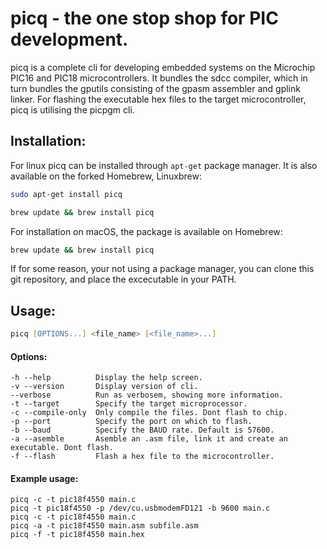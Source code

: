 # picq - the one stop shop for PIC development.

picq is a complete cli for developing embedded systems on the Microchip PIC16 and PIC18 microcontrollers.
It bundles the sdcc compiler, which in turn bundles the gputils consisting of the gpasm assembler and gplink linker.
For flashing the executable hex files to the target microcontroller, picq is utilising the picpgm cli.

## Installation:
For linux picq can be installed through `apt-get` package manager. It is also available on the forked Homebrew, Linuxbrew:

```zsh	
sudo apt-get install picq
```

```zsh
brew update && brew install picq
```

For installation on macOS, the package is available on Homebrew:

```zsh
brew update && brew install picq
```

If for some reason, your not using a package manager, you can clone this git repository, and place the excecutable in your PATH.

## Usage:

```zsh
picq [OPTIONS...] <file_name> [<file_name>...]
```

#### Options:

```
-h --help          Display the help screen.
-v --version       Display version of cli.
--verbose          Run as verbosem, showing more information.
-t --target        Specify the target microprocessor.
-c --compile-only  Only compile the files. Dont flash to chip.
-p --port          Specify the port on which to flash.
-b --baud          Specify the BAUD rate. Default is 57600.
-a --asemble       Asemble an .asm file, link it and create an executable. Dont flash.
-f --flash         Flash a hex file to the microcontroller.
```

#### Example usage:

```
picq -c -t pic18f4550 main.c
picq -t pic18f4550 -p /dev/cu.usbmodemFD121 -b 9600 main.c
picq -c -t pic18f4550 main.c
picq -a -t pic18f4550 main.asm subfile.asm
picq -f -t pic18f4550 main.hex
```